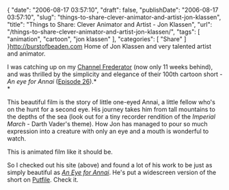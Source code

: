 {
    "date": "2006-08-17 03:57:10",
    "draft": false,
    "publishDate": "2006-08-17 03:57:10",
    "slug": "things-to-share-clever-animator-and-artist-jon-klassen",
    "title": "Things to Share: Clever Animator and Artist - Jon Klassen",
    "url": "\/things-to-share-clever-animator-and-artist-jon-klassen\/",
    "tags": [
        "animation",
        "cartoon",
        "jon klassen"
    ],
    "categories": [
        "Share"
    ]
}<http://burstofbeaden.com> Home of Jon Klassen and very talented artist
and animator.

I was catching up on my [Channel
Frederator](http://channelfrederator.com "The Original Cartoon Podcast")
(now only 11 weeks behind), and was thrilled by the simplicity and
elegance of their 100th cartoon short - *An eye for Annai*[]() ([Episode
26](http://www.channelfrederator.com/frederator/episode/CFR_20060418 "Episode 26 of Channel Frederator")).*\
*

This beautiful film is the story of little one-eyed Annai, a little
fellow who's on the hunt for a second eye. His journey takes him from
tall mountains to the depths of the sea (look out for a tiny recorder
rendition of the *Imperial March* - Darth Vader's theme). How Jon has
managed to pour so much expression into a creature with only an eye and
a mouth is wonderful to watch.

This is animated film like it should be.

So I checked out his site (above) and found a lot of his work to be just
as simply beautiful as *[An Eye for
Annai](http://burstofbeaden.com/aneyeforannai.html "An Eye for Annai")*.
He's put a widescreen version of the short on
[Putfile](http://media.putfile.com/An-Eye-For-Annai "Putfile - An Eye for Annai").
Check it.